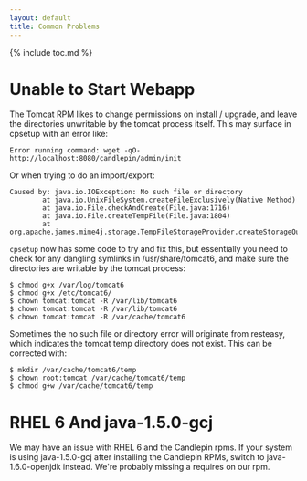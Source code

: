 ```yaml
---
layout: default
title: Common Problems
---
```

{% include toc.md %}

# Unable to Start Webapp
The Tomcat RPM likes to change permissions on install / upgrade, and leave the
directories unwritable by the tomcat process itself. This may surface in
cpsetup with an error like:

```console
Error running command: wget -qO- http://localhost:8080/candlepin/admin/init
```

Or when trying to do an import/export:

```console
Caused by: java.io.IOException: No such file or directory
        at java.io.UnixFileSystem.createFileExclusively(Native Method)
        at java.io.File.checkAndCreate(File.java:1716)
        at java.io.File.createTempFile(File.java:1804)
        at org.apache.james.mime4j.storage.TempFileStorageProvider.createStorageOutputStream(TempFileStorageProvider.java:104)
```

`cpsetup` now has some code to try and fix this, but essentially you need to
check for any dangling symlinks in /usr/share/tomcat6, and make sure the
directories are writable by the tomcat process:

```console
$ chmod g+x /var/log/tomcat6
$ chmod g+x /etc/tomcat6/
$ chown tomcat:tomcat -R /var/lib/tomcat6
$ chown tomcat:tomcat -R /var/lib/tomcat6
$ chown tomcat:tomcat -R /var/cache/tomcat6
```

Sometimes the no such file or directory error will originate from resteasy,
which indicates the tomcat temp directory does not exist. This can be corrected
with:

```console
$ mkdir /var/cache/tomcat6/temp
$ chown root:tomcat /var/cache/tomcat6/temp
$ chmod g+w /var/cache/tomcat6/temp
```

# RHEL 6 And java-1.5.0-gcj
We may have an issue with RHEL 6 and the Candlepin rpms. If your system is
using java-1.5.0-gcj after installing the Candlepin RPMs, switch to
java-1.6.0-openjdk instead. We're probably missing a requires on our rpm.
